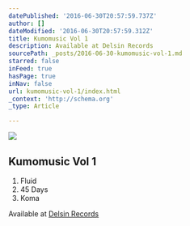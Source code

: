 ```yaml
---
datePublished: '2016-06-30T20:57:59.737Z'
author: []
dateModified: '2016-06-30T20:57:59.312Z'
title: Kumomusic Vol 1
description: Available at Delsin Records
sourcePath: _posts/2016-06-30-kumomusic-vol-1.md
starred: false
inFeed: true
hasPage: true
inNav: false
url: kumomusic-vol-1/index.html
_context: 'http://schema.org'
_type: Article

---
```

![](https://the-grid-user-content.s3-us-west-2.amazonaws.com/c78a08df-10d1-403a-b59d-0caa5c692e5f.jpg)

## Kumomusic Vol 1

1. Fluid
2. 45 Days
3. Koma

Available at [Delsin Records][0]

[0]: http://www.delsinrecords.com/release/159/james-kumo/kumomusic-vol-1 "James Kumo - Kumomusic Vol 1"